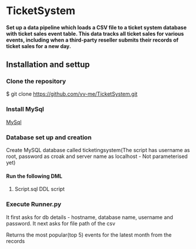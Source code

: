 # TicketSystem
#### Set up a data pipeline which loads a CSV file to a ticket system database with ticket sales event table. This data tracks all ticket sales for various events, including when a third-party reseller submits their records of ticket sales for a new day.

## Installation and settup
### Clone the repository

$ git clone https://github.com/vv-me/TicketSystem.git

### Install MySql

[MySql](https://dev.mysql.com/downloads/installer/)

### Database set up and creation
Create MySQL database called ticketingsystem(The script has username as root, password as croak and server name as localhost - Not parameterised yet)

#### Run the following DML

1. Script.sql DDL script

### Execute Runner.py

It first asks for db details - hostname, database name, username and password.
It next asks for file path of the csv

Returns the most popular(top 5) events for the latest month from the records
